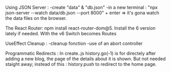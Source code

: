 Using JSON Server :
-create "data" & "db.json"
-in a new terminal : "npx json-server --watch data/db.json --port 8000" + enter => it's gona watch the data files on the browser.

The React Router:
npm install react-router-dom@5. Install the 6 version lately if needed. With the v6 Switch becomes Routes

UseEffect Cleanup : 
-cleanup fonction
-use of an abort controller

Programmatic Redirects :
In create..js history.go(-1) is for directely after adding a new blog, the page of the details about it is shown. 
But not needed staight away; instead of this : history.push to redirect to the home page.
